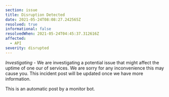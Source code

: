 ```yaml
---
section: issue
title: Disruption Detected
date: 2021-05-24T08:08:27.242565Z
resolved: true
informational: false
resolvedWhen: 2021-05-24T04:45:37.312616Z
affected:
  - API
severity: disrupted
---
```

*Investigating* - We are investigating a potential issue that might affect the uptime of one our of services. We are sorry for any inconvenience this may cause you. This incident post will be updated once we have more information.

This is an automatic post by a monitor bot.
        